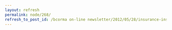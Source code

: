 ```yaml
---
layout: refresh
permalink: node/268/
refresh_to_post_id: /bcorma on-line newsletter/2012/05/28/insurance-inspections-at-squamish
---
```

